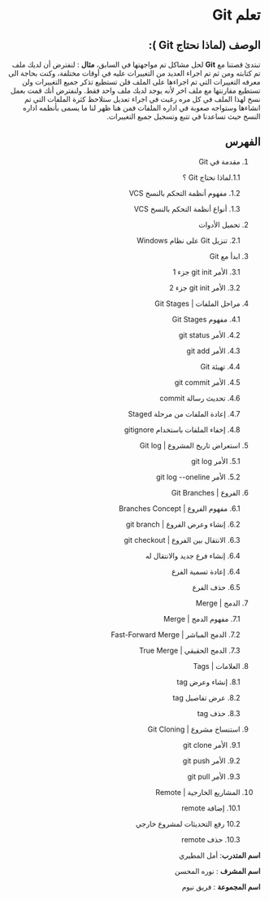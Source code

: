 <div dir=rtl>

#  تعلم Git

##  الوصف (لماذا نحتاج Git  ):

تبتدئ قصتنا مع **Git** لحل مشاكل تم مواجهتها في السابق، **مثال**  : لنفترض أن لديك ملف تم كتابته ومن ثم تم اجراء العديد من التغييرات عليه في أوقات مختلفة، وكنت بحاجة الى معرفه التغييرات التي تم اجراءها على الملف فلن تستطيع تذكر جميع التغييرات ولن تستطيع مقارنتها مع ملف اخر لأنه يوجد لديك ملف واحد فقط. ولنفترض أنك قمت بعمل نسخ لهذا الملف في كل مره رغبت في اجراء تعديل ستلاحظ كثرة الملفات التي تم انشاءها وستواجه صعوبة في اداره الملفات فمن هنا ظهر لنا ما يسمى بأنظمه اداره النسخ حيث تساعدنا في تتبع وتسجيل جميع التغييرات.

## الفهرس

1. مقدمة في Git 

    1.1.لماذا نحتاج Git ؟ 

    1.2. مفهوم أنظمة التحكم بالنسخ VCS

    1.3. أنواع أنظمة التحكم بالنسخ VCS

2. تحميل الأدوات 

    2.1. تنزيل Git على نظام Windows

3. ابدأ مع Git 

    3.1. الأمر git init جزء 1
    
    3.2. الأمر git init جزء 2


4. مراحل الملفات | Git Stages 

    4.1. مفهوم Git Stages
    
    4.2. الأمر git status

    4.3. الأمر git add

    4.4. تهيئة Git

    4.5. الأمر git commit

    4.6. تحديث رسالة commit

    4.7. إعادة الملفات من مرحلة Staged

    4.8. إخفاء الملفات باستخدام gitignore

5. استعراض تاريخ المشروع | Git log 

    5.1. الأمر  git log

    5.2. الأمر git log --oneline


6. الفروع | Git Branches 

    6.1. مفهوم الفروع | Branches Concept

    6.2. إنشاء وعرض الفروع | git branch

    6.3. الانتقال بين الفروع | git checkout

    6.4. إنشاء فرع جديد والانتقال له

    6.4. إعادة تسمية الفرع

    6.5. حذف الفرع

7. الدمج | Merge 

    7.1. مفهوم الدمج | Merge

    7.2. الدمج المباشر | Fast-Forward Merge

    7.3. الدمج الحقيقي | True Merge

8. العلامات | Tags 

    8.1. إنشاء وعرض tag

    8.2. عرض تفاصيل tag

    8.3. حذف tag

9. استنساخ مشروع | Git Cloning 

    9.1. الأمر git clone

    9.2. الأمر git push

    9.3. الأمر git pull
10. المشاريع الخارجية | Remote 

    10.1. إضافة remote 

    10.2 رفع التحديثات لمشروع خارجي

    10.3. حذف remote

**اسم المتدرب**: أمل المطيري

**اسم المشرف** : نوره المحسن

**اسم المجموعة** : فريق نيوم



</div>
